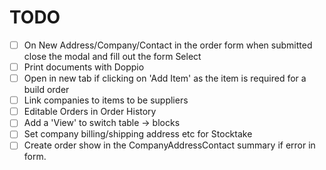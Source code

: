 # TODO

- [ ] On New Address/Company/Contact in the order form when submitted close the modal and fill out the form Select
- [ ] Print documents with Doppio
- [ ] Open in new tab if clicking on 'Add Item' as the item is required for a build order
- [ ] Link companies to items to be suppliers
- [ ] Editable Orders in Order History
- [ ] Add a 'View' to switch table -> blocks
- [ ] Set company billing/shipping address etc for Stocktake
- [ ] Create order show in the CompanyAddressContact summary if error in form.
